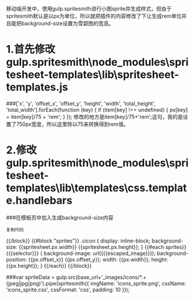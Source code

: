 移动端开发中，使用gulp.spritesmith进行小图sprite并生成样式，但由于spritesmith默认是以px为单位，所以就把插件的内容修改了下让生成rem单位并且能把background-size设置为雪碧图的宽高。

1.首先修改gulp.spritesmith\node_modules\spritesheet-templates\lib\spritesheet-templates.js
=====

###['x', 'y', 'offset_x', 'offset_y', 'height', 'width', 'total_height', 'total_width'].forEach(function (key) {
    if (item[key] !== undefined) {
      px[key] = item[key]/75 + 'rem';
    }
  });
修改的地方是item[key]/75+'rem';这句，我的是设置了750px宽度，所以这里除以75来转换得到rem值。

2.修改gulp.spritesmith\node_modules\spritesheet-templates\lib\templates\css.template.handlebars
=====
###在模板页中加入生成background-size内容

    复制代码
{{/block}}
{{#block "sprites"}}
.cicon {
    display: inline-block;
    background-size: {{spritesheet.px.width}} {{spritesheet.px.height}};
}
{{#each sprites}}
{{{selector}}} {
  background-image: url({{{escaped_image}}});
  background-position: {{px.offset_x}} {{px.offset_y}};
  width: {{px.width}};
  height: {{px.height}};
}
{{/each}}
{{/block}}


###var spriteData = gulp.src(base_url+'_images/icons/*.+(jpeg|jpg|png)').pipe(spritesmith({
    imgName: 'icons_sprite.png',
    cssName: 'icons_sprite.css',
    cssFormat: 'css',
    padding: 10
  }));